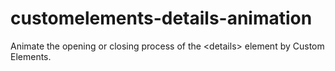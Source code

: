 # customelements-details-animation
Animate the opening or closing process of the &lt;details> element by Custom Elements.
